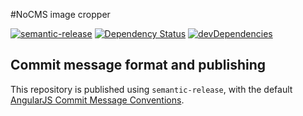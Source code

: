 #NoCMS image cropper

[![semantic-release](https://img.shields.io/badge/%20%20%F0%9F%93%A6%F0%9F%9A%80-semantic--release-e10079.svg)](https://github.com/semantic-release/semantic-release)
[![Dependency Status](https://david-dm.org/miles-no/nocms-image-cropper.svg)](https://david-dm.org/miles-no/nocms-image-cropper)
[![devDependencies](https://david-dm.org/miles-no/nocms-image-cropper/dev-status.svg)](https://david-dm.org/miles-no/nocms-image-cropper?type=dev)


## Commit message format and publishing

This repository is published using `semantic-release`, with the default [AngularJS Commit Message Conventions](https://docs.google.com/document/d/1QrDFcIiPjSLDn3EL15IJygNPiHORgU1_OOAqWjiDU5Y/edit).
